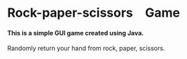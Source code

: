 
# Rock-paper-scissors　Game
#### This is a simple GUI game created using Java.
Randomly return your hand from rock, paper, scissors.
